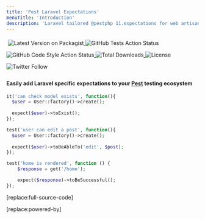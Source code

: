 ```yaml
---
title: 'Pest Laravel Expectations'
menuTitle: 'Introduction'
description: 'Laravel tailored @pestphp 11.expectations for web artisans'
---
```


<img src="https://banners.beyondco.de/Pest%20Laravel%20Expectations.png?theme=light&packageManager=composer+require&packageName=--dev+defstudio%2Fpest-plugin-laravel-expectations&pattern=circuitBoard&style=style_2&description=Laravel+tailored+%40pestphp+expectations&md=1&showWatermark=0&fontSize=100px&images=https%3A%2F%2Flaravel.com%2Fimg%2Flogomark.min.svg" class="light-img" alt=""/>


<a href="https://packagist.org/packages/defstudio/pest-plugin-laravel-expectations" target="_blank">
    <img style="display: inline-block; margin-top: 0.5em; margin-bottom: 0.5em" src="https://img.shields.io/packagist/v/defstudio/pest-plugin-laravel-expectations.svg?style=flat-square" alt="Latest Version on Packagist">
</a>
<a href="https://github.com/defstudio/pest-plugin-laravel-expectations/actions?query=workflow%3A%22Run+Tests%22+branch%3Amaster" target="_blank">
    <img style="display: inline-block; margin-top: 0.5em; margin-bottom: 0.5em" src="https://img.shields.io/github/actions/workflow/status/defstudio/pest-plugin-laravel-expectations/tests.yml?branch=master&label=tests" alt="GitHub Tests Action Status">
</a>
<a href="https://github.com/defstudio/pest-plugin-laravel-expectations/actions?query=workflow%3A%22Static+Analysis%22+branch%3Amaster" target="_blank">
    <img style="display: inline-block; margin-top: 0.5em; margin-bottom: 0.5em" src="https://img.shields.io/github/actions/workflow/status/defstudio/pest-plugin-laravel-expectations/static.yml?branch=master&label=code%20style" alt="GitHub Code Style Action Status">
</a>
<a href="https://packagist.org/packages/defstudio/pest-plugin-laravel-expectations" target="_blank">
    <img style="display: inline-block; margin-top: 0.5em; margin-bottom: 0.5em" src="https://img.shields.io/packagist/dt/defstudio/pest-plugin-laravel-expectations.svg?style=flat-square" alt="Total Downloads">
</a>
<a href="https://packagist.org/packages/defstudio/pest-plugin-laravel-expectations" target="_blank">
    <img style="display: inline-block; margin-top: 0.5em; margin-bottom: 0.5em" src="https://img.shields.io/packagist/l/defstudio/pest-plugin-laravel-expectations" alt="License">
</a>
<a href="https://twitter.com/FabioIvona?ref_src=twsrc%5Etfw" target="_blank">
    <img style="display: inline-block; margin-top: 0.5em; margin-bottom: 0.5em" alt="Twitter Follow" src="https://img.shields.io/twitter/follow/FabioIvona?label=Follow&style=social">
</a>


#### Easily add Laravel specific expectations to your [Pest](https://pestphp.com) testing ecosystem


```php
it('can check model exists', function(){
  $user = User::factory()->create();
  
  expect($user)->toExist();
});
```

```php
test('user can edit a post', function(){
  $user = User::factory()->create();
  
  expect($user)->toBeAbleTo('edit', $post);
});
```

```php
test('home is rendered', function () {
    $response = get('/home');

    expect($response)->toBeSuccessful();
});
```

[replace:full-source-code]


[replace:powered-by]
